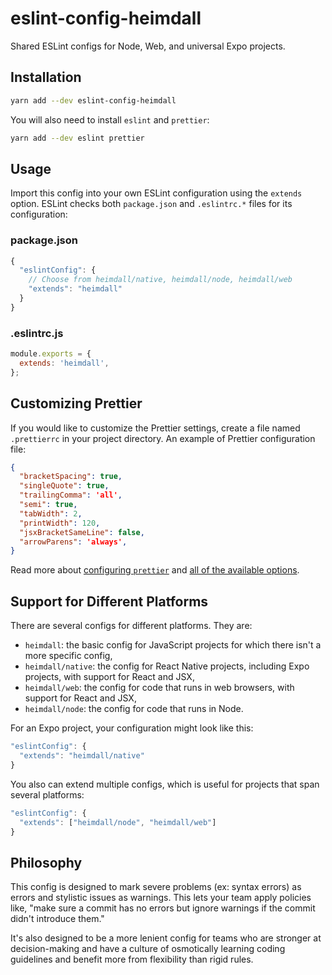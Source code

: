 # eslint-config-heimdall
Shared ESLint configs for Node, Web, and universal Expo projects.

## Installation

```sh
yarn add --dev eslint-config-heimdall
```

You will also need to install `eslint` and `prettier`:

```sh
yarn add --dev eslint prettier
```

## Usage

Import this config into your own ESLint configuration using the `extends` option. ESLint checks both `package.json` and `.eslintrc.*` files for its configuration:

### package.json
```js
{
  "eslintConfig": {
    // Choose from heimdall/native, heimdall/node, heimdall/web
    "extends": "heimdall"
  }
}
```

### .eslintrc.js
```js
module.exports = {
  extends: 'heimdall',
};
```

## Customizing Prettier

If you would like to customize the Prettier settings, create a file named `.prettierrc` in your project directory. An example of Prettier configuration file:

```json
{
  "bracketSpacing": true,
  "singleQuote": true,
  "trailingComma": 'all',
  "semi": true,
  "tabWidth": 2,
  "printWidth": 120,
  "jsxBracketSameLine": false,
  "arrowParens": 'always',
}
```

Read more about [configuring `prettier`](https://prettier.io/docs/en/configuration.html) and [all of the available options](https://prettier.io/docs/en/options.html).

## Support for Different Platforms

There are several configs for different platforms. They are:
* `heimdall`: the basic config for JavaScript projects for which there isn't a more specific config,
* `heimdall/native`: the config for React Native projects, including Expo projects, with support for React and JSX,
* `heimdall/web`: the config for code that runs in web browsers, with support for React and JSX,
* `heimdall/node`: the config for code that runs in Node.

For an Expo project, your configuration might look like this:

```js
"eslintConfig": {
  "extends": "heimdall/native"
}
```

You also can extend multiple configs, which is useful for projects that span several platforms:

```js
"eslintConfig": {
  "extends": ["heimdall/node", "heimdall/web"]
}
```

## Philosophy

This config is designed to mark severe problems (ex: syntax errors) as errors and stylistic issues as warnings. This lets your team apply policies like, "make sure a commit has no errors but ignore warnings if the commit didn't introduce them."

It's also designed to be a more lenient config for teams who are stronger at decision-making and have a culture of osmotically learning coding guidelines and benefit more from flexibility than rigid rules.
